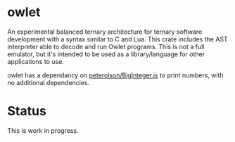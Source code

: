 # owlet
An experimental balanced ternary architecture for ternary software development with a syntax similar to C and Lua. This crate includes the AST interpreter able to decode and run Owlet programs. This is not a full emulator, but it's intended to be used as a library/language for other applications to use.

owlet has a dependancy on [peterolson/BigInteger.js](https://github.com/peterolson/BigInteger.js/) to print numbers, with no additional dependencies.

# Status
This is work in progress.